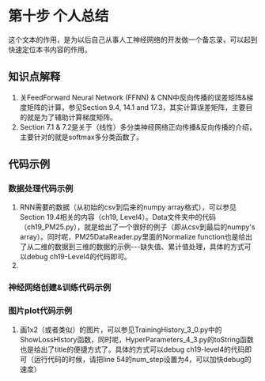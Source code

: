 <!--Copyright © Microsoft Corporation. All rights reserved.
  适用于[License](https://github.com/Microsoft/ai-edu/blob/master/LICENSE.md)版权许可-->

# 第十步  个人总结

这个文本的作用，是为以后自己从事人工神经网络的开发做一个备忘录，可以起到快速定位本书内容的作用。

## 知识点解释

1. 关FeedForward Neural Network (FFNN) & CNN中反向传播的误差矩阵&梯度矩阵的计算，参见Section 9.4, 14.1 and 17.3，其实计算误差矩阵，主要目的就是为了辅助计算梯度矩阵。
2. Section 7.1 & 7.2是关于（线性）多分类神经网络正向传播&反向传播的介绍，主要针对的就是softmax多分类函数了。


## 代码示例

### 数据处理代码示例

1. RNN需要的数据（从初始的csv到后来的numpy array格式），可以参见Section 19.4相关的内容（ch19, Level4）。Data文件夹中的代码（ch19_PM25.py），就是给出了一个很好的例子（即从csv到最后的numpy's array）。同时呢，PM25DataReader.py里面的Normalize function也是给出了从二维的数据到三维的数据的示例---缺失值、累计值处理，具体的方式可以debug ch19-Level4的代码即可。
2. 

### 神经网络创建&训练代码示例


### 图片plot代码示例

1. 画1x2（或者类似）的图片，可以参见TrainingHistory_3_0.py中的ShowLossHistory函数，同时呢，HyperParameters_4_3.py的toString函数也是给出了title的便捷方式了。具体的方式可以debug ch19-level4的代码即可（运行代码的时候，请把line 54的num_step设置为4，可以加快debug的速度） 
